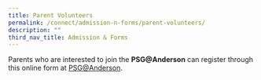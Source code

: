 ```yaml
---
title: Parent Volunteers
permalink: /connect/admission-n-forms/parent-volunteers/
description: ""
third_nav_title: Admission & Forms
---
```

Parents who are interested to join the **PSG@Anderson** can register through this online form at&nbsp;<a href="https://go.gov.sg/psg-anderson">PSG@Anderson</a>.
